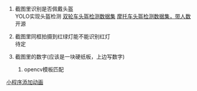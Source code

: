 1. 截图里识别是否佩戴头盔  
	YOLO实现头盔检测
	[双轮车头盔检测数据集](https://gitee.com/bilibilee/TWHD)
	[摩托车头盔检测数据集，带人数](https://www.cvmart.net/dataSets/detail/627?channel_id=op10&utm_source=cvmartmp&utm_campaign=datasets&utm_medium=article)
	开源
	

2. 截图里同框拍摄到红绿灯能不能识别红灯  
	待定

3. 截图里的数字(应该是一块硬纸板，上边写数字)
	1. opencv模板匹配

[小程序添加动画](https://developers.weixin.qq.com/miniprogram/dev/api/ui/animation/wx.createAnimation.html)
